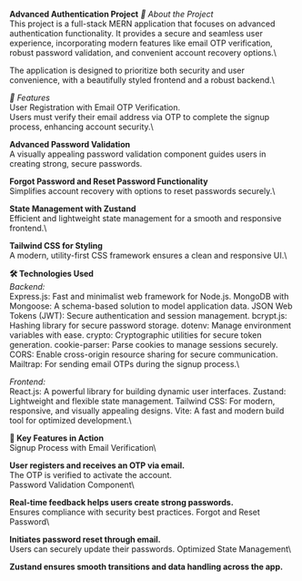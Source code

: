**Advanced Authentication Project**
*🌟 About the Project*\
This project is a full-stack MERN application that focuses on advanced authentication functionality. It provides a secure and seamless user experience, incorporating modern features like email OTP verification, robust password validation, and convenient account recovery options.\

The application is designed to prioritize both security and user convenience, with a beautifully styled frontend and a robust backend.\

*🌟 Features*\
User Registration with Email OTP Verification.\
Users must verify their email address via OTP to complete the signup process, enhancing account security.\

**Advanced Password Validation**\
A visually appealing password validation component guides users in creating strong, secure passwords.

**Forgot Password and Reset Password Functionality**\
Simplifies account recovery with options to reset passwords securely.\

**State Management with Zustand**\
Efficient and lightweight state management for a smooth and responsive frontend.\

**Tailwind CSS for Styling**\
A modern, utility-first CSS framework ensures a clean and responsive UI.\

**🛠️ Technologies Used**\
*Backend:*\
Express.js: Fast and minimalist web framework for Node.js.
MongoDB with Mongoose: A schema-based solution to model application data.
JSON Web Tokens (JWT): Secure authentication and session management.
bcrypt.js: Hashing library for secure password storage.
dotenv: Manage environment variables with ease.
crypto: Cryptographic utilities for secure token generation.
cookie-parser: Parse cookies to manage sessions securely.
CORS: Enable cross-origin resource sharing for secure communication.
Mailtrap: For sending email OTPs during the signup process.\

*Frontend:*\
React.js: A powerful library for building dynamic user interfaces.
Zustand: Lightweight and flexible state management.
Tailwind CSS: For modern, responsive, and visually appealing designs.
Vite: A fast and modern build tool for optimized development.\

**🎯 Key Features in Action**\
Signup Process with Email Verification\

**User registers and receives an OTP via email.**\
The OTP is verified to activate the account.\
Password Validation Component\

**Real-time feedback helps users create strong passwords.**\
Ensures compliance with security best practices.
Forgot and Reset Password\

**Initiates password reset through email.**\
Users can securely update their passwords.
Optimized State Management\

**Zustand ensures smooth transitions and data handling across the app.**
